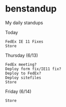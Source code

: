 # benstandup
My daily standups

Today
    
    FedEx IE 11 Fixes
    Store
    
 Thursday (6/13)
 
    FedEx meeting?
    Deploy form fix/IE11 fix?
    Deploy to FedEx?
    Deploy sitefiles
    Store
 
 Friday (6/14)
    
    Store
